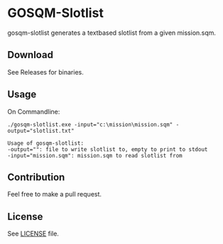 GOSQM-Slotlist
========================

gosqm-slotlist generates a textbased slotlist from a given mission.sqm.

Download
-----
See Releases for binaries.

Usage
-----
On Commandline:

	./gosqm-slotlist.exe -input="c:\mission\mission.sqm" -output="slotlist.txt"

	Usage of gosqm-slotlist:
	-output="": file to write slotlist to, empty to print to stdout
	-input="mission.sqm": mission.sqm to read slotlist from


Contribution
-----

Feel free to make a pull request.


License
-----

See [LICENSE](LICENSE) file.
